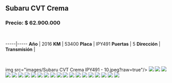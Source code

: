 ## Subaru CVT Crema

### Precio: $ 62.900.000

<p>&nbsp;</p>

-----|-----
**Año** | 2016
**KM** | 53400
**Placa** | IPY491
**Puertas** | 5
**Dirección** | 
**Transmisión** | 


<p>&nbsp;</p>

img src="images/Subaru CVT Crema IPY491 - 10.jpeg?raw=true"/>
<img src="images/Subaru CVT Crema IPY491 - 11.jpeg?raw=true"/>
<img src="images/Subaru CVT Crema IPY491 - 12.jpeg?raw=true"/>
<img src="images/Subaru CVT Crema IPY491 - 13.jpeg?raw=true"/>
<img src="images/Subaru CVT Crema IPY491 - 14.jpeg?raw=true"/>
<img src="images/Subaru CVT Crema IPY491 - 15.jpeg?raw=true"/>
<img src="images/Subaru CVT Crema IPY491 - 16.jpeg?raw=true"/>
<img src="images/Subaru CVT Crema IPY491 - 17.jpeg?raw=true"/>
<img src="images/Subaru CVT Crema IPY491 - 19.jpeg?raw=true"/>
<img src="images/Subaru CVT Crema IPY491 - 2.jpeg?raw=true"/>
<img src="images/Subaru CVT Crema IPY491 - 20.jpeg?raw=true"/>
<img src="images/Subaru CVT Crema IPY491 - 21.jpeg?raw=true"/>
<img src="images/Subaru CVT Crema IPY491 - 22.jpeg?raw=true"/>
<img src="images/Subaru CVT Crema IPY491 - 3.jpeg?raw=true"/>
<img src="images/Subaru CVT Crema IPY491 - 4.jpeg?raw=true"/>
<img src="images/Subaru CVT Crema IPY491 - 5.jpeg?raw=true"/>
<img src="images/Subaru CVT Crema IPY491 - 6.jpeg?raw=true"/>
<img src="images/Subaru CVT Crema IPY491 - 7.jpeg?raw=true"/>
<img src="images/Subaru CVT Crema IPY491 - 8.jpeg?raw=true"/>
<img src="images/Subaru CVT Crema IPY491 - 9.jpeg?raw=true"/>
<img src="images/Subaru CVT Crema IPY491- 18.jpeg?raw=true"/>
<img src="images/Subaru CVT Crema IPY491.jpeg?raw=true"/>




